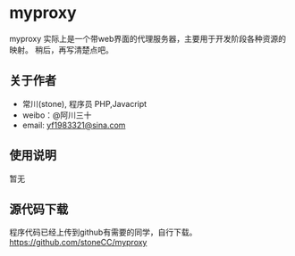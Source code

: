 myproxy
==============================

myproxy 实际上是一个带web界面的代理服务器，主要用于开发阶段各种资源的映射。
稍后，再写清楚点吧。

关于作者
----------------------

* 常川(stone), 程序员 PHP,Javacript
* weibo：@阿川三十
* email: yf1983321@sina.com 

使用说明
----------------------
暂无


源代码下载
----------------------

程序代码已经上传到github有需要的同学，自行下载。
https://github.com/stoneCC/myproxy
